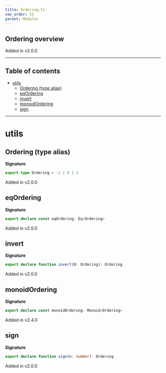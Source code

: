 ```yaml
---
title: Ordering.ts
nav_order: 52
parent: Modules
---
```


## Ordering overview

Added in v2.0.0

---

<h2 class="text-delta">Table of contents</h2>

- [utils](#utils)
  - [Ordering (type alias)](#ordering-type-alias)
  - [eqOrdering](#eqordering)
  - [invert](#invert)
  - [monoidOrdering](#monoidordering)
  - [sign](#sign)

---

# utils

## Ordering (type alias)

**Signature**

```ts
export type Ordering = -1 | 0 | 1
```

Added in v2.0.0

## eqOrdering

**Signature**

```ts
export declare const eqOrdering: Eq<Ordering>
```

Added in v2.0.0

## invert

**Signature**

```ts
export declare function invert(O: Ordering): Ordering
```

Added in v2.0.0

## monoidOrdering

**Signature**

```ts
export declare const monoidOrdering: Monoid<Ordering>
```

Added in v2.4.0

## sign

**Signature**

```ts
export declare function sign(n: number): Ordering
```

Added in v2.0.0
